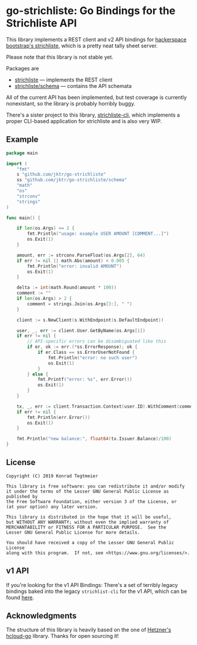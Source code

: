 # go-strichliste: Go Bindings for the Strichliste API

This library implements a REST client and v2 API bindings for
[hackerspace bootstrap's strichliste](https://github.com/strichliste/strichliste-backend),
which is a pretty neat tally sheet server.

Please note that this library is not stable yet.

Packages are

  * [strichliste](https://godoc.org/github.com/jktr/go-strichliste) — implements the REST client
  * [strichliste/schema](https://godoc.org/github.com/jktr/go-strichliste/schema) — contains the API schemata

All of the current API has been implemented, but test coverage is
currently nonexistant, so the library is probably horribly buggy.

There's a sister project to this library,
[strichliste-cli](https://github.com/jktr/strichliste-cli),
which implements a proper CLI-based application for strichliste
and is also very WIP.

## Example

```go
package main

import (
    "fmt"
    s "github.com/jktr/go-strichliste"
    ss "github.com/jktr/go-strichliste/schema"
    "math"
    "os"
    "strconv"
    "strings"
)

func main() {

    if len(os.Args) <= 2 {
        fmt.Println("usage: example USER AMOUNT [COMMENT...]")
        os.Exit(1)
    }

    amount, err := strconv.ParseFloat(os.Args[2], 64)
    if err != nil || math.Abs(amount) < 0.005 {
        fmt.Println("error: invalid AMOUNT")
        os.Exit(1)
    }

    delta := int(math.Round(amount * 100))
    comment := ""
    if len(os.Args) > 2 {
        comment = strings.Join(os.Args[3:], " ")
    }

    client := s.NewClient(s.WithEndpoint(s.DefaultEndpoint))

    user, _, err := client.User.GetByName(os.Args[1])
    if err != nil {
        // API-specific errors can be disambiguated like this
        if er, ok := err.(*ss.ErrorResponse); ok {
            if er.Class == ss.ErrorUserNotFound {
                fmt.Println("error: no such user")
                os.Exit(1)
            }
        } else {
            fmt.Printf("error: %s", err.Error())
            os.Exit(1)
        }
    }

    tx, _, err := client.Transaction.Context(user.ID).WithComment(comment).Delta(delta)
    if err != nil {
        fmt.Println(err.Error())
        os.Exit(1)
    }

    fmt.Println("new balance:", float64(tx.Issuer.Balance)/100)
}
```

## License

    Copyright (C) 2019 Konrad Tegtmeier

    This library is free software: you can redistribute it and/or modify
    it under the terms of the Lesser GNU General Public License as published by
    the Free Software Foundation, either version 3 of the License, or
    (at your option) any later version.

    This library is distributed in the hope that it will be useful,
    but WITHOUT ANY WARRANTY; without even the implied warranty of
    MERCHANTABILITY or FITNESS FOR A PARTICULAR PURPOSE.  See the
    Lesser GNU General Public License for more details.

    You should have received a copy of the Lesser GNU General Public License
    along with this program.  If not, see <https://www.gnu.org/licenses/>.

## v1 API

If you're looking for the v1 API Bindings: There's a set of terribly
legacy bindings baked into the legacy `strichlist-cli` for the v1 API,
which can be found [here](https://git.cs.uni-paderborn.de/jktr/strichliste-cli).

## Acknowledgments

The structure of this library is heavily based on the one of
[Hetzner's hcloud-go](https://github.com/hetznercloud/hcloud-go)
library. Thanks for open sourcing it!

